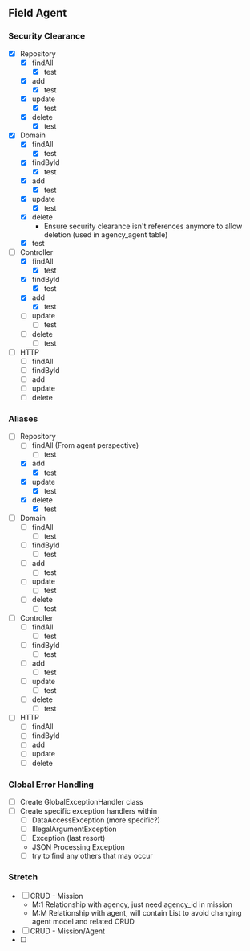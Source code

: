## Field Agent

### Security Clearance
- [x] Repository
    - [x] findAll
        - [x] test
    - [x] add
        - [x] test
    - [x] update
        - [x] test
    - [x] delete
        - [x] test
- [x] Domain
    - [x] findAll
        - [x] test
    - [x] findById
        - [x] test         
    - [x] add
        - [x] test
    - [x] update
        - [x] test
    - [x] delete
        - Ensure security clearance isn't references anymore to allow deletion (used in agency_agent table)
    - [x] test
- [ ] Controller
    - [x] findAll
        - [x] test
    - [x] findById
        - [x] test         
    - [x] add
        - [x] test
    - [ ] update
        - [ ] test
    - [ ] delete
        - [ ] test
- [ ] HTTP
    - [ ] findAll
    - [ ] findById
    - [ ] add
    - [ ] update
    - [ ] delete        

### Aliases
- [ ] Repository
    - [ ] findAll (From agent perspective)
        - [ ] test       
    - [x] add
        - [x] test
    - [x] update
        - [x] test
    - [x] delete
        - [x] test
- [ ] Domain
    - [ ] findAll
        - [ ] test
    - [ ] findById
        - [ ] test         
    - [ ] add
        - [ ] test
    - [ ] update
        - [ ] test
    - [ ] delete
        - [ ] test
- [ ] Controller
    - [ ] findAll
        - [ ] test
    - [ ] findById
        - [ ] test         
    - [ ] add
        - [ ] test
    - [ ] update
        - [ ] test
    - [ ] delete
        - [ ] test
- [ ] HTTP
    - [ ] findAll
    - [ ] findById
    - [ ] add
    - [ ] update
    - [ ] delete 

### Global Error Handling
- [ ] Create GlobalExceptionHandler class
- [ ] Create specific exception handlers within
    - [ ] DataAccessException (more specific?)
    - [ ] IllegalArgumentException
    - [ ] Exception (last resort)
    - JSON Processing Exception
    - [ ] try to find any others that may occur
    
### Stretch
- [ ] CRUD - Mission
    - M:1 Relationship with agency, just need agency_id in mission
    - M:M Relationship with agent, will contain List<Agent> to avoid changing agent model and related CRUD
- [ ] CRUD - Mission/Agent
- [ ]